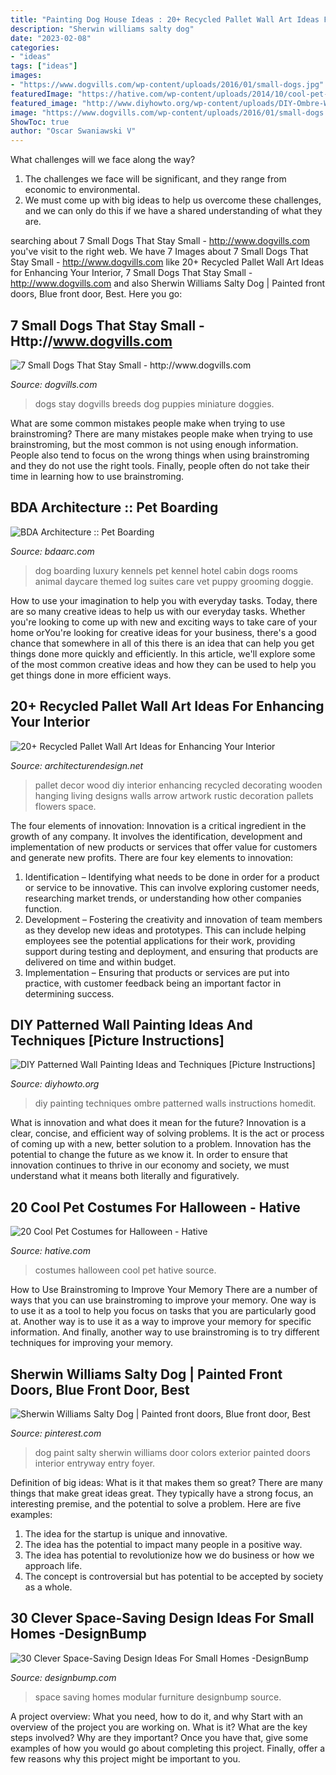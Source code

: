 ```yaml
---
title: "Painting Dog House Ideas : 20+ Recycled Pallet Wall Art Ideas For Enhancing Your Interior"
description: "Sherwin williams salty dog"
date: "2023-02-08"
categories:
- "ideas"
tags: ["ideas"]
images:
- "https://www.dogvills.com/wp-content/uploads/2016/01/small-dogs.jpg"
featuredImage: "https://hative.com/wp-content/uploads/2014/10/cool-pet-costumes/9-cool-pet-costumes.jpg"
featured_image: "http://www.diyhowto.org/wp-content/uploads/DIY-Ombre-Wall-Painting-DIY-Wall-Painting-Ideas-Techniques-Tutorials-DIYHowto.jpg"
image: "https://www.dogvills.com/wp-content/uploads/2016/01/small-dogs.jpg"
ShowToc: true
author: "Oscar Swaniawski V"
---
```



What challenges will we face along the way?
1. The challenges we face will be significant, and they range from economic to environmental. 
2. We must come up with big ideas to help us overcome these challenges, and we can only do this if we have a shared understanding of what they are.

	

		
searching about 7 Small Dogs That Stay Small - http://www.dogvills.com you've visit to the right web. We have 7 Images about 7 Small Dogs That Stay Small - http://www.dogvills.com like 20+ Recycled Pallet Wall Art Ideas for Enhancing Your Interior, 7 Small Dogs That Stay Small - http://www.dogvills.com and also Sherwin Williams Salty Dog | Painted front doors, Blue front door, Best. Here you go:
		
    
## 7 Small Dogs That Stay Small - Http://www.dogvills.com

<img loading=lazy src="https://www.dogvills.com/wp-content/uploads/2016/01/small-dogs.jpg" onerror="this.onerror=null;this.src='https://tse4.mm.bing.net/th?id=OIP.3oJltQ1NP-l8m7bd9gc4bAHaKl&amp;pid=15.1';" alt="7 Small Dogs That Stay Small - http://www.dogvills.com">

_Source: dogvills.com_

>dogs stay dogvills breeds dog puppies miniature doggies. 

	

What are some common mistakes people make when trying to use brainstroming?
There are many mistakes people make when trying to use brainstroming, but the most common is not using enough information. People also tend to focus on the wrong things when using brainstroming and they do not use the right tools. Finally, people often do not take their time in learning how to use brainstroming.

    
## BDA Architecture :: Pet Boarding

<img loading=lazy src="https://bdaarc.com/images/uploads/galleryphotos/j10-Luxury-Dog-Boarding-Log-Cabin.jpg" onerror="this.onerror=null;this.src='https://tse3.mm.bing.net/th?id=OIP.YxFy_hs3zJ4MMkgCwKW1tgHaKX&amp;pid=15.1';" alt="BDA Architecture :: Pet Boarding">

_Source: bdaarc.com_

>dog boarding luxury kennels pet kennel hotel cabin dogs rooms animal daycare themed log suites care vet puppy grooming doggie. 

	

How to use your imagination to help you with everyday tasks.
Today, there are so many creative ideas to help us with our everyday tasks. Whether you're looking to come up with new and exciting ways to take care of your home orYou're looking for creative ideas for your business, there's a good chance that somewhere in all of this there is an idea that can help you get things done more quickly and efficiently. In this article, we'll explore some of the most common creative ideas and how they can be used to help you get things done in more efficient ways.

    
## 20+ Recycled Pallet Wall Art Ideas For Enhancing Your Interior

<img loading=lazy src="http://cdn.architecturendesign.net/wp-content/uploads/2015/06/AD-Pallet-Wall-Art-1.jpg" onerror="this.onerror=null;this.src='https://tse3.mm.bing.net/th?id=OIP.8Xd7lJShtieOCcnEehn92wHaLH&amp;pid=15.1';" alt="20+ Recycled Pallet Wall Art Ideas for Enhancing Your Interior">

_Source: architecturendesign.net_

>pallet decor wood diy interior enhancing recycled decorating wooden hanging living designs walls arrow artwork rustic decoration pallets flowers space. 

	

The four elements of innovation:
Innovation is a critical ingredient in the growth of any company. It involves the identification, development and implementation of new products or services that offer value for customers and generate new profits.
There are four key elements to innovation:
1) Identification – Identifying what needs to be done in order for a product or service to be innovative. This can involve exploring customer needs, researching market trends, or understanding how other companies function.
2) Development – Fostering the creativity and innovation of team members as they develop new ideas and prototypes. This can include helping employees see the potential applications for their work, providing support during testing and deployment, and ensuring that products are delivered on time and within budget. 
3) Implementation – Ensuring that products or services are put into practice, with customer feedback being an important factor in determining success.

    
## DIY Patterned Wall Painting Ideas And Techniques [Picture Instructions]

<img loading=lazy src="http://www.diyhowto.org/wp-content/uploads/DIY-Ombre-Wall-Painting-DIY-Wall-Painting-Ideas-Techniques-Tutorials-DIYHowto.jpg" onerror="this.onerror=null;this.src='https://tse3.mm.bing.net/th?id=OIP.TfbrSVxF6fMzFX4xgdrr4wHaNQ&amp;pid=15.1';" alt="DIY Patterned Wall Painting Ideas and Techniques [Picture Instructions]">

_Source: diyhowto.org_

>diy painting techniques ombre patterned walls instructions homedit. 

	

What is innovation and what does it mean for the future?
Innovation is a clear, concise, and efficient way of solving problems. It is the act or process of coming up with a new, better solution to a problem. Innovation has the potential to change the future as we know it. In order to ensure that innovation continues to thrive in our economy and society, we must understand what it means both literally and figuratively.

    
## 20 Cool Pet Costumes For Halloween - Hative

<img loading=lazy src="https://hative.com/wp-content/uploads/2014/10/cool-pet-costumes/9-cool-pet-costumes.jpg" onerror="this.onerror=null;this.src='https://tse2.mm.bing.net/th?id=OIP.t53olT53fMYYT0k4OBvaJQHaL_&amp;pid=15.1';" alt="20 Cool Pet Costumes for Halloween - Hative">

_Source: hative.com_

>costumes halloween cool pet hative source. 

	

How to Use Brainstroming to Improve Your Memory
There are a number of ways that you can use brainstroming to improve your memory. One way is to use it as a tool to help you focus on tasks that you are particularly good at. Another way is to use it as a way to improve your memory for specific information. And finally, another way to use brainstroming is to try different techniques for improving your memory.

    
## Sherwin Williams Salty Dog | Painted Front Doors, Blue Front Door, Best

<img loading=lazy src="https://i.pinimg.com/736x/f8/66/77/f866770eb51376907c53cd35b041708d.jpg" onerror="this.onerror=null;this.src='https://tse2.mm.bing.net/th?id=OIP.83he1dcsAlJh5IqplD2TPgHaJ3&amp;pid=15.1';" alt="Sherwin Williams Salty Dog | Painted front doors, Blue front door, Best">

_Source: pinterest.com_

>dog paint salty sherwin williams door colors exterior painted doors interior entryway entry foyer. 

	

Definition of big ideas: What is it that makes them so great?
There are many things that make great ideas great. They typically have a strong focus, an interesting premise, and the potential to solve a problem. Here are five examples:
1. The idea for the startup is unique and innovative.
2. The idea has the potential to impact many people in a positive way.
3. The idea has potential to revolutionize how we do business or how we approach life. 
4. The concept is controversial but has potential to be accepted by society as a whole. 

    
## 30 Clever Space-Saving Design Ideas For Small Homes -DesignBump

<img loading=lazy src="https://cdn.designbump.com/wp-content/uploads/2014/09/space-saving-design-ideas-032-2.jpg" onerror="this.onerror=null;this.src='https://tse4.mm.bing.net/th?id=OIP.j3O2Rr_UoQCcU8IQ0FvK8QHaE7&amp;pid=15.1';" alt="30 Clever Space-Saving Design Ideas For Small Homes -DesignBump">

_Source: designbump.com_

>space saving homes modular furniture designbump source. 

	

A project overview: What you need, how to do it, and why
Start with an overview of the project you are working on. What is it? What are the key steps involved? Why are they important? Once you have that, give some examples of how you would go about completing this project. Finally, offer a few reasons why this project might be important to you.

